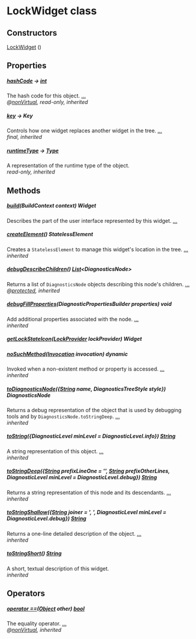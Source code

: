 


# LockWidget class












## Constructors

[LockWidget](../components_lock_widget/LockWidget/LockWidget.md) ()

    


## Properties

##### [hashCode](../components_lock_widget/LockWidget/hashCode.md) &#8594; [int](https://api.flutter.dev/flutter/dart-core/int-class.html)



The hash code for this object. [...](../components_lock_widget/LockWidget/hashCode.md)  
_@[nonVirtual](https://pub.dev/documentation/meta/1.3.0/meta/nonVirtual-constant.html), read-only, inherited_



##### [key](../components_lock_widget/LockWidget/key.md) &#8594; Key



Controls how one widget replaces another widget in the tree. [...](../components_lock_widget/LockWidget/key.md)  
_final, inherited_



##### [runtimeType](https://api.flutter.dev/flutter/dart-core/Object/runtimeType.html) &#8594; [Type](https://api.flutter.dev/flutter/dart-core/Type-class.html)



A representation of the runtime type of the object.   
_read-only, inherited_




## Methods

##### [build](../components_lock_widget/LockWidget/build.md)(BuildContext context) Widget



Describes the part of the user interface represented by this widget. [...](../components_lock_widget/LockWidget/build.md)  




##### [createElement](../components_lock_widget/LockWidget/createElement.md)() StatelessElement



Creates a <code>StatelessElement</code> to manage this widget's location in the tree. [...](../components_lock_widget/LockWidget/createElement.md)  
_inherited_



##### [debugDescribeChildren](../components_lock_widget/LockWidget/debugDescribeChildren.md)() [List](https://api.flutter.dev/flutter/dart-core/List-class.html)&lt;DiagnosticsNode>



Returns a list of <code>DiagnosticsNode</code> objects describing this node's
children. [...](../components_lock_widget/LockWidget/debugDescribeChildren.md)  
_@[protected](https://pub.dev/documentation/meta/1.3.0/meta/protected-constant.html), inherited_



##### [debugFillProperties](../components_lock_widget/LockWidget/debugFillProperties.md)(DiagnosticPropertiesBuilder properties) void



Add additional properties associated with the node. [...](../components_lock_widget/LockWidget/debugFillProperties.md)  
_inherited_



##### [getLockStateIcon](../components_lock_widget/LockWidget/getLockStateIcon.md)([LockProvider](../providers_lock_provider/LockProvider-class.md) lockProvider) Widget



   




##### [noSuchMethod](https://api.flutter.dev/flutter/dart-core/Object/noSuchMethod.html)([Invocation](https://api.flutter.dev/flutter/dart-core/Invocation-class.html) invocation) dynamic



Invoked when a non-existent method or property is accessed. [...](https://api.flutter.dev/flutter/dart-core/Object/noSuchMethod.html)  
_inherited_



##### [toDiagnosticsNode](../components_lock_widget/LockWidget/toDiagnosticsNode.md)({[String](https://api.flutter.dev/flutter/dart-core/String-class.html) name, DiagnosticsTreeStyle style}) DiagnosticsNode



Returns a debug representation of the object that is used by debugging
tools and by <code>DiagnosticsNode.toStringDeep</code>. [...](../components_lock_widget/LockWidget/toDiagnosticsNode.md)  
_inherited_



##### [toString](../components_lock_widget/LockWidget/toString.md)({DiagnosticLevel minLevel = DiagnosticLevel.info}) [String](https://api.flutter.dev/flutter/dart-core/String-class.html)



A string representation of this object. [...](../components_lock_widget/LockWidget/toString.md)  
_inherited_



##### [toStringDeep](../components_lock_widget/LockWidget/toStringDeep.md)({[String](https://api.flutter.dev/flutter/dart-core/String-class.html) prefixLineOne = '', [String](https://api.flutter.dev/flutter/dart-core/String-class.html) prefixOtherLines, DiagnosticLevel minLevel = DiagnosticLevel.debug}) [String](https://api.flutter.dev/flutter/dart-core/String-class.html)



Returns a string representation of this node and its descendants. [...](../components_lock_widget/LockWidget/toStringDeep.md)  
_inherited_



##### [toStringShallow](../components_lock_widget/LockWidget/toStringShallow.md)({[String](https://api.flutter.dev/flutter/dart-core/String-class.html) joiner = ', ', DiagnosticLevel minLevel = DiagnosticLevel.debug}) [String](https://api.flutter.dev/flutter/dart-core/String-class.html)



Returns a one-line detailed description of the object. [...](../components_lock_widget/LockWidget/toStringShallow.md)  
_inherited_



##### [toStringShort](../components_lock_widget/LockWidget/toStringShort.md)() [String](https://api.flutter.dev/flutter/dart-core/String-class.html)



A short, textual description of this widget.   
_inherited_




## Operators

##### [operator ==](../components_lock_widget/LockWidget/operator_equals.md)([Object](https://api.flutter.dev/flutter/dart-core/Object-class.html) other) [bool](https://api.flutter.dev/flutter/dart-core/bool-class.html)



The equality operator. [...](../components_lock_widget/LockWidget/operator_equals.md)  
_@[nonVirtual](https://pub.dev/documentation/meta/1.3.0/meta/nonVirtual-constant.html), inherited_











